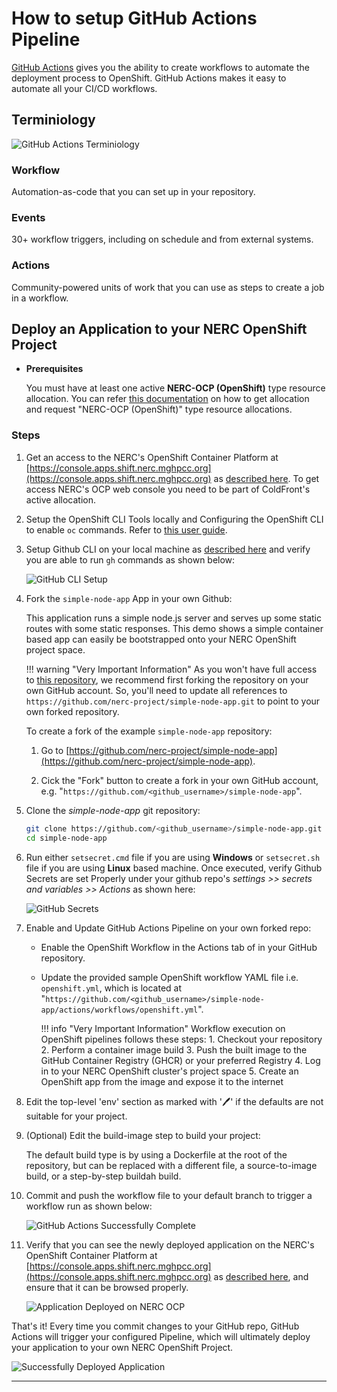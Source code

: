 # How to setup GitHub Actions Pipeline

[GitHub Actions](https://github.com/features/actions) gives you the ability to
create workflows to automate the deployment process to OpenShift. GitHub Actions
makes it easy to automate all your CI/CD workflows.

## Terminiology

![GitHub Actions Terminiology](images/github-actions-terminology.png)

### Workflow

Automation-as-code that you can set up in your repository.

### Events

30+ workflow triggers, including on schedule and from external systems.

### Actions

Community-powered units of work that you can use as steps to create a job in a
workflow.

## Deploy an Application to your NERC OpenShift Project

- **Prerequisites**

    You must have at least one active **NERC-OCP (OpenShift)** type resource allocation.
    You can refer [this documentation](../../../get-started/allocation/requesting-an-allocation.md#request-a-new-openshift-resource-allocation-for-an-openshift-project)
    on how to get allocation and request "NERC-OCP (OpenShift)" type resource allocations.

### Steps

1. Get an access to the NERC's OpenShift Container Platform at [https://console.apps.shift.nerc.mghpcc.org](https://console.apps.shift.nerc.mghpcc.org)
as [described here](../../../openshift/logging-in/access-the-openshift-web-console.md).
To get access NERC's OCP web console you need to be part of ColdFront's active
allocation.

2. Setup the OpenShift CLI Tools locally and Configuring the OpenShift CLI to
enable `oc` commands. Refer to [this user guide](../../../openshift/logging-in/setup-the-openshift-cli.md).

3. Setup Github CLI on your local machine as [described here](https://docs.github.com/en/github-cli/github-cli/quickstart)
and verify you are able to run `gh` commands as shown below:

    ![GitHub CLI Setup](images/gh-cli.png)

4. Fork the `simple-node-app` App in your own Github:

    This application runs a simple node.js server and serves up some static routes
    with some static responses. This demo shows a simple container based app can
    easily be bootstrapped onto your NERC OpenShift project space.

    !!! warning "Very Important Information"
        As you won't have full access to [this repository](https://github.com/nerc-project/simple-node-app/),
        we recommend first forking the repository on your own GitHub account. So,
        you'll need to update all references to `https://github.com/nerc-project/simple-node-app.git`
        to point to your own forked repository.

    To create a fork of the example `simple-node-app` repository:

    1. Go to [https://github.com/nerc-project/simple-node-app](https://github.com/nerc-project/simple-node-app).

    2. Cick the "Fork" button to create a fork in your own GitHub account, e.g. "`https://github.com/<github_username>/simple-node-app`".

5. Clone the *simple-node-app* git repository:

    ```sh
    git clone https://github.com/<github_username>/simple-node-app.git
    cd simple-node-app
    ```

6. Run either `setsecret.cmd` file if you are using **Windows** or `setsecret.sh`
file if you are using **Linux** based machine. Once executed, verify Github Secrets
are set Properly under your github repo's *settings >> secrets and variables >> Actions*
as shown here:

    ![GitHub Secrets](images/github-secrets.png)

7. Enable and Update GitHub Actions Pipeline on your own forked repo:

    - Enable the OpenShift Workflow in the Actions tab of in your GitHub repository.

    - Update the provided sample OpenShift workflow YAML file i.e. `openshift.yml`,
    which is located at "`https://github.com/<github_username>/simple-node-app/actions/workflows/openshift.yml`".

        !!! info "Very Important Information"
            Workflow execution on OpenShift pipelines follows these steps:
            1. Checkout your repository
            2. Perform a container image build
            3. Push the built image to the GitHub Container Registry (GHCR) or
            your preferred Registry
            4. Log in to your NERC OpenShift cluster's project space
            5. Create an OpenShift app from the image and expose it to the internet

8. Edit the top-level 'env' section as marked with '🖊️' if the defaults are not
suitable for your project.

9. (Optional) Edit the build-image step to build your project:

    The default build type is by using a Dockerfile at the root of the repository,
    but can be replaced with a different file, a source-to-image build, or a step-by-step
    buildah build.

10. Commit and push the workflow file to your default branch to trigger a workflow
run as shown below:

    ![GitHub Actions Successfully Complete](images/github-actions-successful.png)

11. Verify that you can see the newly deployed application on the NERC's OpenShift
Container Platform at [https://console.apps.shift.nerc.mghpcc.org](https://console.apps.shift.nerc.mghpcc.org)
as [described here](../../../openshift/logging-in/access-the-openshift-web-console.md),
and ensure that it can be browsed properly.

    ![Application Deployed on NERC OCP](images/running.png)

That's it! Every time you commit changes to your GitHub repo, GitHub Actions
will trigger your configured Pipeline, which will ultimately deploy your
application to your own NERC OpenShift Project.

![Successfully Deployed Application](images/deployed_app.png)

---
